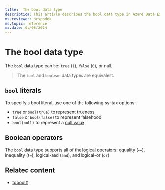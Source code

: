 ```yaml
---
title:  The bool data type
description: This article describes the bool data type in Azure Data Explorer.
ms.reviewer: orspodek
ms.topic: reference
ms.date: 01/08/2024
---
```

# The bool data type

The `bool` data type can be: `true` (`1`), `false` (`0`), or null.

> The `bool` and `boolean` data types are equivalent.

## `bool` literals

To specify a bool literal, use one of the following syntax options: 

* `true` or `bool(true)` to represent trueness
* `false` or `bool(false)` to represent falsehood
* `bool(null)` to represent a [null value](/azure/data-explorer/kusto/query/scalar-data-types/null-values)

## Boolean operators

The `bool` data type supports all of the [logical operators](../logicaloperators.md): equality (`==`), inequality (`!=`), logical-and (`and`), and logical-or (`or`).

## Related content

* [tobool()](../../query/toboolfunction.md)

